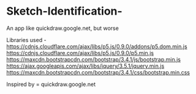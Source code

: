 # Sketch-Identification-
An app like quickdraw.google.net, but worse


Libraries used - 
https://cdnjs.cloudflare.com/ajax/libs/p5.js/0.9.0/addons/p5.dom.min.js
https://cdnjs.cloudflare.com/ajax/libs/p5.js/0.9.0/p5.min.js
https://maxcdn.bootstrapcdn.com/bootstrap/3.4.1/js/bootstrap.min.js
https://ajax.googleapis.com/ajax/libs/jquery/3.5.1/jquery.min.js
https://maxcdn.bootstrapcdn.com/bootstrap/3.4.1/css/bootstrap.min.css


Inspired by = quickdraw.google.net
